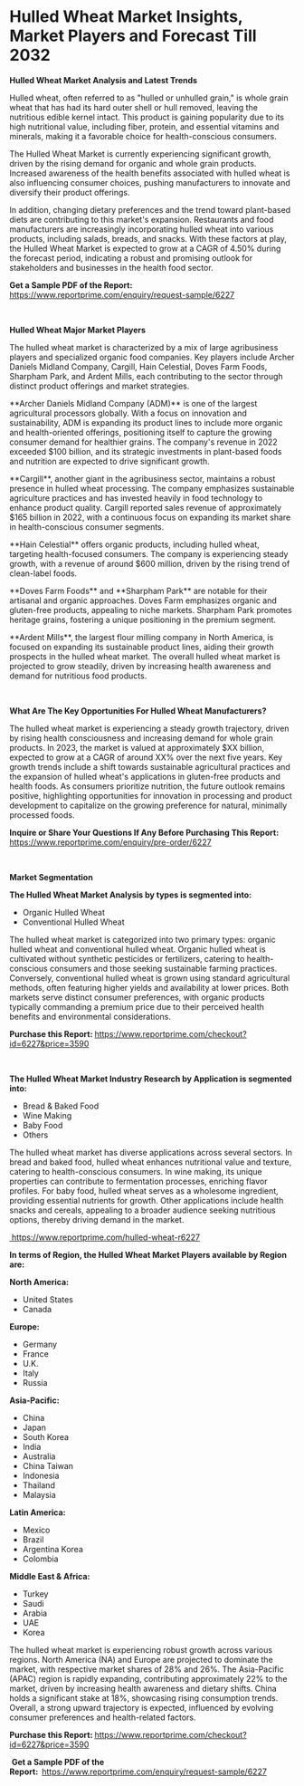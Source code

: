 <p><h1>Hulled Wheat Market Insights, Market Players and Forecast Till 2032</h1></p><p><strong>Hulled Wheat Market Analysis and Latest Trends</strong></p>
<p><p>Hulled wheat, often referred to as "hulled or unhulled grain," is whole grain wheat that has had its hard outer shell or hull removed, leaving the nutritious edible kernel intact. This product is gaining popularity due to its high nutritional value, including fiber, protein, and essential vitamins and minerals, making it a favorable choice for health-conscious consumers. </p><p>The Hulled Wheat Market is currently experiencing significant growth, driven by the rising demand for organic and whole grain products. Increased awareness of the health benefits associated with hulled wheat is also influencing consumer choices, pushing manufacturers to innovate and diversify their product offerings. </p><p>In addition, changing dietary preferences and the trend toward plant-based diets are contributing to this market's expansion. Restaurants and food manufacturers are increasingly incorporating hulled wheat into various products, including salads, breads, and snacks. With these factors at play, the Hulled Wheat Market is expected to grow at a CAGR of 4.50% during the forecast period, indicating a robust and promising outlook for stakeholders and businesses in the health food sector.</p></p>
<p><strong>Get a Sample PDF of the Report:&nbsp;</strong> <a href="https://www.reportprime.com/enquiry/request-sample/6227?utm_campaign=4601&utm_medium=2&utm_source=Github&utm_content=ia&utm_term=15052025&utm_id=hulled-wheat">https://www.reportprime.com/enquiry/request-sample/6227</a></p>
<p>&nbsp;</p>
<p><strong>Hulled Wheat Major Market Players</strong></p>
<p><p>The hulled wheat market is characterized by a mix of large agribusiness players and specialized organic food companies. Key players include Archer Daniels Midland Company, Cargill, Hain Celestial, Doves Farm Foods, Sharpham Park, and Ardent Mills, each contributing to the sector through distinct product offerings and market strategies.</p><p>**Archer Daniels Midland Company (ADM)** is one of the largest agricultural processors globally. With a focus on innovation and sustainability, ADM is expanding its product lines to include more organic and health-oriented offerings, positioning itself to capture the growing consumer demand for healthier grains. The company's revenue in 2022 exceeded $100 billion, and its strategic investments in plant-based foods and nutrition are expected to drive significant growth.</p><p>**Cargill**, another giant in the agribusiness sector, maintains a robust presence in hulled wheat processing. The company emphasizes sustainable agriculture practices and has invested heavily in food technology to enhance product quality. Cargill reported sales revenue of approximately $165 billion in 2022, with a continuous focus on expanding its market share in health-conscious consumer segments.</p><p>**Hain Celestial** offers organic products, including hulled wheat, targeting health-focused consumers. The company is experiencing steady growth, with a revenue of around $600 million, driven by the rising trend of clean-label foods.</p><p>**Doves Farm Foods** and **Sharpham Park** are notable for their artisanal and organic approaches. Doves Farm emphasizes organic and gluten-free products, appealing to niche markets. Sharpham Park promotes heritage grains, fostering a unique positioning in the premium segment.</p><p>**Ardent Mills**, the largest flour milling company in North America, is focused on expanding its sustainable product lines, aiding their growth prospects in the hulled wheat market. The overall hulled wheat market is projected to grow steadily, driven by increasing health awareness and demand for nutritious food products.</p></p>
<p>&nbsp;</p>
<p><strong>What Are The Key Opportunities For Hulled Wheat Manufacturers?</strong></p>
<p><p>The hulled wheat market is experiencing a steady growth trajectory, driven by rising health consciousness and increasing demand for whole grain products. In 2023, the market is valued at approximately $XX billion, expected to grow at a CAGR of around XX% over the next five years. Key growth trends include a shift towards sustainable agricultural practices and the expansion of hulled wheat's applications in gluten-free products and health foods. As consumers prioritize nutrition, the future outlook remains positive, highlighting opportunities for innovation in processing and product development to capitalize on the growing preference for natural, minimally processed foods.</p></p>
<p><strong>Inquire or Share Your Questions If Any Before Purchasing This Report:</strong> <a href="https://www.reportprime.com/enquiry/pre-order/6227?utm_campaign=4601&utm_medium=2&utm_source=Github&utm_content=ia&utm_term=15052025&utm_id=hulled-wheat">https://www.reportprime.com/enquiry/pre-order/6227</a></p>
<p>&nbsp;</p>
<p><strong>Market Segmentation</strong></p>
<p><strong>The Hulled Wheat Market Analysis by types is segmented into:</strong></p>
<p><ul><li>Organic Hulled Wheat</li><li>Conventional Hulled Wheat</li></ul></p>
<p><p>The hulled wheat market is categorized into two primary types: organic hulled wheat and conventional hulled wheat. Organic hulled wheat is cultivated without synthetic pesticides or fertilizers, catering to health-conscious consumers and those seeking sustainable farming practices. Conversely, conventional hulled wheat is grown using standard agricultural methods, often featuring higher yields and availability at lower prices. Both markets serve distinct consumer preferences, with organic products typically commanding a premium price due to their perceived health benefits and environmental considerations.</p></p>
<p><strong>Purchase this Report:&nbsp;</strong><a href="https://www.reportprime.com/checkout?id=6227&price=3590&utm_campaign=4601&utm_medium=2&utm_source=Github&utm_content=ia&utm_term=15052025&utm_id=hulled-wheat">https://www.reportprime.com/checkout?id=6227&price=3590</a></p>
<p>&nbsp;</p>
<p><strong>The Hulled Wheat Market Industry Research by Application is segmented into:</strong></p>
<p><ul><li>Bread & Baked Food</li><li>Wine Making</li><li>Baby Food</li><li>Others</li></ul></p>
<p><p>The hulled wheat market has diverse applications across several sectors. In bread and baked food, hulled wheat enhances nutritional value and texture, catering to health-conscious consumers. In wine making, its unique properties can contribute to fermentation processes, enriching flavor profiles. For baby food, hulled wheat serves as a wholesome ingredient, providing essential nutrients for growth. Other applications include health snacks and cereals, appealing to a broader audience seeking nutritious options, thereby driving demand in the market.</p></p>
<p><a href="https://www.reportprime.com/hulled-wheat-r6227?utm_campaign=4601&utm_medium=2&utm_source=Github&utm_content=ia&utm_term=15052025&utm_id=hulled-wheat">&nbsp;https://www.reportprime.com/hulled-wheat-r6227</a></p>
<p><strong>In terms of Region, the Hulled Wheat Market Players available by Region are:</strong></p>
<p>
    <p> <strong> North America: </strong>
        <ul>
            <li>United States</li>
            <li>Canada</li>
        </ul>
        </p> 
    <p> <strong> Europe: </strong>
        <ul>
            <li>Germany</li>
            <li>France</li>
            <li>U.K.</li>
            <li>Italy</li>
            <li>Russia</li>
        </ul>
        </p> 
    <p> <strong> Asia-Pacific: </strong>
        <ul>
            <li>China</li>
            <li>Japan</li>
            <li>South Korea</li>
            <li>India</li>
            <li>Australia</li>
            <li>China Taiwan</li>
            <li>Indonesia</li>
            <li>Thailand</li>
            <li>Malaysia</li>
        </ul>
        </p> 
    <p> <strong> Latin America: </strong>
        <ul>
            <li>Mexico</li>
            <li>Brazil</li>
            <li>Argentina Korea</li>
            <li>Colombia</li>
        </ul>
        </p> 
    <p> <strong> Middle East & Africa: </strong>
        <ul>
            <li>Turkey</li>
            <li>Saudi</li>
            <li>Arabia</li>
            <li>UAE</li>
            <li>Korea</li>
        </ul>
    </p>
    </p>
<p><p>The hulled wheat market is experiencing robust growth across various regions. North America (NA) and Europe are projected to dominate the market, with respective market shares of 28% and 26%. The Asia-Pacific (APAC) region is rapidly expanding, contributing approximately 22% to the market, driven by increasing health awareness and dietary shifts. China holds a significant stake at 18%, showcasing rising consumption trends. Overall, a strong upward trajectory is expected, influenced by evolving consumer preferences and health-related factors.</p></p>
<p><strong>Purchase this Report: </strong><a href="https://www.reportprime.com/checkout?id=6227&price=3590&utm_campaign=4601&utm_medium=2&utm_source=Github&utm_content=ia&utm_term=15052025&utm_id=hulled-wheat">https://www.reportprime.com/checkout?id=6227&price=3590</a></p>
<p>&nbsp;<strong>Get a Sample PDF of the Report:&nbsp;&nbsp;</strong><a href="https://www.reportprime.com/enquiry/request-sample/6227?utm_campaign=4601&utm_medium=2&utm_source=Github&utm_content=ia&utm_term=15052025&utm_id=hulled-wheat">https://www.reportprime.com/enquiry/request-sample/6227</a></p>
<p><strong></strong></p>
<p><p></p><p></p><p></p></p>